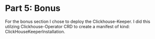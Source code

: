 # Part 5: Bonus

For the bonus section I chose to deploy the Clickhouse-Keeper. 
I did this utilzing Clickhouse-Operator CRD to create a manifest of kind: ClickHouseKeeperInstallation. 
